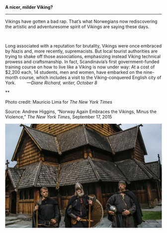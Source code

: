 **A nicer, milder Viking?**

****

Vikings have gotten a bad rap. That’s what Norwegians now rediscovering the artistic and adventuresome spirit of Vikings are saying these days.

 

Long associated with a reputation for brutality, Vikings were once embraced by Nazis and, more recently, supremacists. But local tourist authorities are trying to shake off those associations, emphasizing instead Viking technical prowess and craftsmanship. In fact, Scandinavia’s first government-funded training course on how to live like a Viking is now under way: At a cost of \$2,200 each, 14 students, men and women, have embarked on the nine-month course, which includes a visit to the Viking-conquered English city of York.
         *—Diane Richard, writer, October 8*

**

Photo credit: Mauricio Lima for *The New York Times*

Source: Andrew Higgins, “Norway Again Embraces the Vikings, Minus the Violence,”
 *The New York Times*, September 17, 2015

![](../images/15-10-8_99.93a,b_Viking_EDIT-1.jpeg)
